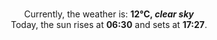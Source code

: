 <p  align="center"><br/>Currently, the weather is: <b> 12°C, <i>clear sky</i></b></br>Today, the sun rises at <b>06:30</b> and sets at <b>17:27</b>.</p>